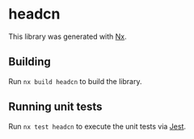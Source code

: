 # headcn

This library was generated with [Nx](https://nx.dev).

## Building

Run `nx build headcn` to build the library.

## Running unit tests

Run `nx test headcn` to execute the unit tests via [Jest](https://jestjs.io).
